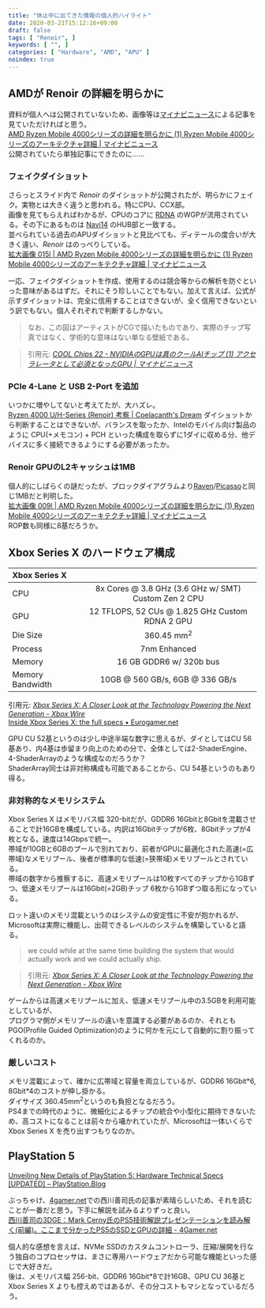 ```yaml
---
title: "休止中に出てきた情報の個人的ハイライト"
date: 2020-03-21T15:12:16+09:00
draft: false
tags: [ "Renoir", ]
keywords: [ "", ]
categories: [ "Hardware", "AMD", "APU" ]
noindex: true
---
```


## AMDが Renoir の詳細を明らかに
資料が個人へは公開されていないため、画像等は[マイナビニュース](https://news.mynavi.jp)による記事を見ていただければと思う。  
[AMD Ryzen Mobile 4000シリーズの詳細を明らかに (1) Ryzen Mobile 4000シリーズのアーキテクチャ詳細 | マイナビニュース](https://news.mynavi.jp/article/20200316-997459/)  
<span class="hide">公開されていたら単独記事にできたのに……</span>
### フェイクダイショット
さらっとスライド内で *Renoir* のダイショットが公開されたが、明らかにフェイク。実物とは大きく違うと思われる。特にCPU、CCX部。  
画像を見てもらえればわかるが、CPUのコアに [RDNA](/tags/rdna) のWGPが流用されている。その下にあるものは [Navi14](/tags/navi14) のHUB部と一致する。  
並べられている過去のAPUダイショットと見比べても、ディテールの度合いが大きく違い、*Renoir* はのっぺりしている。  
[拡大画像 015l | AMD Ryzen Mobile 4000シリーズの詳細を明らかに (1) Ryzen Mobile 4000シリーズのアーキテクチャ詳細 | マイナビニュース](https://news.mynavi.jp/photo/article/20200316-997459/images/015l.jpg)  

一応、フェイクダイショットを作成、使用するのは競合等からの解析を防ぐといった意味があるはずだ。それにそう珍しいことでもない。加えて言えば、公式が示すダイショットは、完全に信用することはできないが、全く信用できないという訳でもない。個人それぞれで判断するしかない。  

 > なお、この図はアーティストがCGで描いたものであり、実際のチップ写真ではなく、学術的な意味はない単なる壁紙である。

 > 引用元: <cite>[COOL Chips 22 - NVIDIAのGPUは真のクールAIチップ (1) アクセラレータとして必須となったGPU | マイナビニュース](https://news.mynavi.jp/article/20190516-822581/)</cite>

### PCIe 4-Lane と USB 2-Port を追加
いつかに増やしてないと考えてたが、大ハズレ。  
[Ryzen 4000 U/H-Series (Renoir) 考察 | Coelacanth's Dream](/posts/2020/01/07/renoir-consider/#i-o)
ダイショットから判断することはできないが、バランスを取ったか、Intelのモバイル向け製品のように CPU(+メモコン) + PCH といった構成を取らずに1ダイに収める分、他デバイスに多く接続できるようにする必要があったか。  

### Renoir GPUのL2キャッシュは1MB
個人的にしばらくの謎だったが、ブロックダイアグラムより[Raven](/tags/raven)/[Picasso](/tags/picasso)と同じ1MBだと判明した。  
[拡大画像 009l | AMD Ryzen Mobile 4000シリーズの詳細を明らかに (1) Ryzen Mobile 4000シリーズのアーキテクチャ詳細 | マイナビニュース](https://news.mynavi.jp/photo/article/20200316-997459/images/009l.jpg)  
ROP数も同様に8基だろうか。  

## Xbox Series X のハードウェア構成

| Xbox Series X | |
| :-- | :---: |
| CPU | 8x Cores @ 3.8 GHz (3.6 GHz w/ SMT) Custom Zen 2 CPU |
| GPU | 12 TFLOPS, 52 CUs @ 1.825 GHz Custom RDNA 2 GPU |
| Die Size | 360.45 mm<sup>2</sup> |
| Process | 7nm Enhanced |
| Memory | 16 GB GDDR6 w/ 320b bus |
| Memory Bandwidth | 10GB @ 560 GB/s, 6GB @ 336 GB/s |

引用元: <cite>[Xbox Series X: A Closer Look at the Technology Powering the Next Generation - Xbox Wire](https://news.xbox.com/en-us/2020/03/16/xbox-series-x-tech/)</cite>  
[Inside Xbox Series X: the full specs • Eurogamer.net](https://www.eurogamer.net/articles/digitalfoundry-2020-inside-xbox-series-x-full-specs)  

GPU CU 52基というのは少し中途半端な数字に思えるが、ダイとしてはCU 56基あり、内4基は歩留まり向上のための分で、全体としては2-ShaderEngine、4-ShaderArrayのような構成なのだろうか？  
ShaderArray同士は非対称構成も可能であることから、CU 54基というのもあり得る。  

### 非対称的なメモリシステム
Xbox Series X はメモリバス幅 320-bitだが、GDDR6 16Gbitと8Gbitを混載させることで計16GBを構成している。内訳は16Gbitチップが6枚、8Gbitチップが4枚となる。速度は14Gbpsで統一。  
帯域が10GBと6GBのプールで別れており、前者がGPUに最適化された高速(=広帯域)なメモリプール、後者が標準的な低速(=狭帯域)メモリプールとされている。  
帯域の数字から推察するに、高速メモリプールは10枚すべてのチップから1GBずつ、低速メモリプールは16Gbit(=2GB)チップ 6枚から1GBずつ取る形になっている。  

ロット違いのメモリ混載というのはシステムの安定性に不安が抱かれるが、Microsoftは実際に機能し、出荷できるレベルのシステムを構築していると語る。  

 > we could while at the same time building the system that would actually work and we could actually ship.

 > 引用元: <cite>[Xbox Series X: A Closer Look at the Technology Powering the Next Generation - Xbox Wire](https://news.xbox.com/en-us/2020/03/16/xbox-series-x-tech/)</cite>  

ゲームからは高速メモリプールに加え、低速メモリプール中の3.5GBを利用可能としているが、  
プログラマ側がメモリプールの違いを意識する必要があるのか、それともPGO(Profile Guided Optimization)のように何かを元にして自動的に割り振ってくれるのか。  

### 厳しいコスト
メモリ混載によって、確かに広帯域と容量を両立しているが、GDDR6 16Gbit\*6, 8Gbit\*4のコストが伸し掛かる。  
ダイサイズ 360.45mm<sup>2</sup>というのも負担となるだろう。  
PS4までの時代のように、微細化によるチップの統合や小型化に期待できないため、高コストになることは前々から囁かれていたが、Microsoftは一体いくらで Xbox Series X を売り出すつもりなのか。  

## PlayStation 5
[Unveiling New Details of PlayStation 5: Hardware Technical Specs [UPDATED] – PlayStation.Blog](https://blog.us.playstation.com/2020/03/18/unveiling-new-details-of-playstation-5-hardware-technical-specs/)  

ぶっちゃけ、[4gamer.net](4gamer.net)での西川善司氏の記事が素晴らしいため、それを読むことが一番だと思う。下手に解説を試みるよりずっと良い。  
[西川善司の3DGE：Mark Cerny氏のPS5技術解説プレゼンテーションを読み解く(前編)。ここまで分かったPS5のSSDとGPUの詳細 - 4Gamer.net](https://www.4gamer.net/games/990/G999027/20200319173/)  

個人的な感想を言えば、NVMe SSDのカスタムコントローラ、圧縮/展開を行なう独自のコプロセッサは、まさに専用ハードウェアだから可能な機能といった感じで大好きだ。  
後は、メモリバス幅 256-bit、GDDR6 16Gbit\*8で計16GB、GPU CU 36基と Xbox Series X よりも控えめではあるが、その分コストもマシとなっているだろう。  

